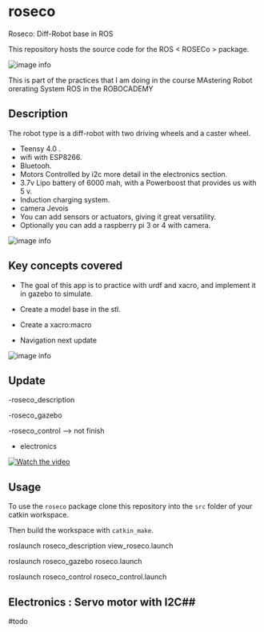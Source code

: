 # roseco
Roseco: Diff-Robot base in ROS

This repository hosts the source code for the ROS < ROSECo > package.

 ![image info](./roseco/pictures/roseco3.jpg)

This is part of the practices that I am doing in the course MAstering Robot orerating System ROS in the ROBOCADEMY

## Description ##

The robot type is a diff-robot with two driving wheels and a caster wheel. 

- Teensy 4.0 .
- wifi with ESP8266.
- Bluetooh.
- Motors Controlled by i2c more detail in the electronics section.
- 3.7v Lipo battery of 6000 mah, with a Powerboost that provides us with 5 v.
- Induction charging system.
- camera Jevois
- You can add sensors or actuators, giving it great versatility.
- Optionally you can add a raspberry pi 3 or 4 with camera.

![image info](./roseco/pictures/roseco2.jpg)




## Key concepts covered ##
- The goal of this app is to practice with urdf and xacro, and implement it in gazebo to simulate.

- Create a model base in the stl.

- Create a xacro:macro

- Navigation next update

![image info](./roseco/pictures/roseco_pre.png)

## Update ##

-roseco_description

-roseco_gazebo

-roseco_control --> not finish

- electronics


[![Watch the video](./roseco/pictures/video.png)](https://www.youtube.com/watch?v=kRHV5qrDao4)




## Usage ## 


To use the `roseco` package clone this repository into the `src` folder of your catkin workspace.

Then build the workspace with `catkin_make`.




   roslaunch roseco_description view_roseco.launch 

   roslaunch roseco_gazebo roseco.launch   

   roslaunch roseco_control roseco_control.launch 


 
## Electronics : Servo motor with I2C## 

#todo
